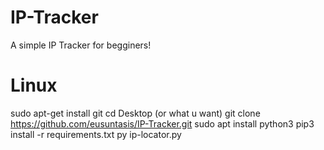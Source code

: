 # IP-Tracker
A simple IP Tracker for begginers!

# Linux
sudo apt-get install git
cd Desktop (or what u want)
git clone https://github.com/eusuntasis/IP-Tracker.git
sudo apt install python3
pip3 install -r requirements.txt
py ip-locator.py
